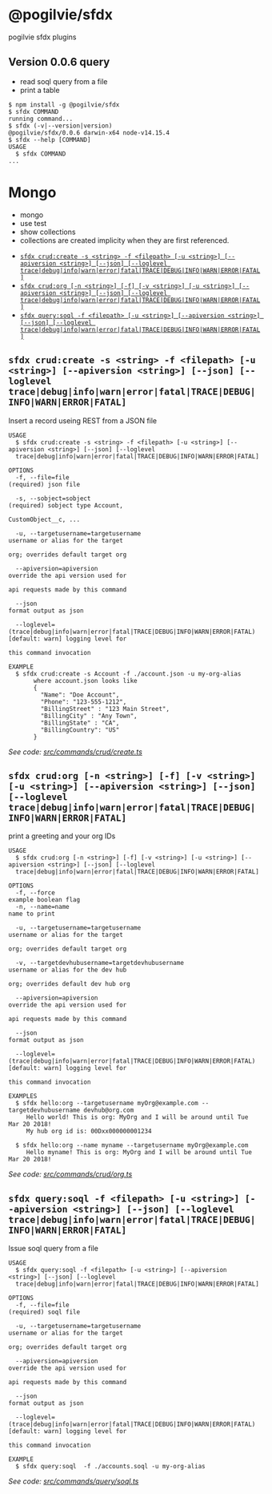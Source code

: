 @pogilvie/sfdx
==============

pogilvie sfdx plugins

## Version 0.0.6 query
- read soql query from a file 
- print a table

<!-- toc -->

<!-- tocstop -->
<!-- install -->
<!-- usage -->
```sh-session
$ npm install -g @pogilvie/sfdx
$ sfdx COMMAND
running command...
$ sfdx (-v|--version|version)
@pogilvie/sfdx/0.0.6 darwin-x64 node-v14.15.4
$ sfdx --help [COMMAND]
USAGE
  $ sfdx COMMAND
...
```


# Mongo
- mongo
- use test
- show collections
- collections are created implicity when they are first referenced.
<!-- usagestop -->
<!-- commands -->
* [`sfdx crud:create -s <string> -f <filepath> [-u <string>] [--apiversion <string>] [--json] [--loglevel trace|debug|info|warn|error|fatal|TRACE|DEBUG|INFO|WARN|ERROR|FATAL]`](#sfdx-crudcreate--s-string--f-filepath--u-string---apiversion-string---json---loglevel-tracedebuginfowarnerrorfataltracedebuginfowarnerrorfatal)
* [`sfdx crud:org [-n <string>] [-f] [-v <string>] [-u <string>] [--apiversion <string>] [--json] [--loglevel trace|debug|info|warn|error|fatal|TRACE|DEBUG|INFO|WARN|ERROR|FATAL]`](#sfdx-crudorg--n-string--f--v-string--u-string---apiversion-string---json---loglevel-tracedebuginfowarnerrorfataltracedebuginfowarnerrorfatal)
* [`sfdx query:soql -f <filepath> [-u <string>] [--apiversion <string>] [--json] [--loglevel trace|debug|info|warn|error|fatal|TRACE|DEBUG|INFO|WARN|ERROR|FATAL]`](#sfdx-querysoql--f-filepath--u-string---apiversion-string---json---loglevel-tracedebuginfowarnerrorfataltracedebuginfowarnerrorfatal)

## `sfdx crud:create -s <string> -f <filepath> [-u <string>] [--apiversion <string>] [--json] [--loglevel trace|debug|info|warn|error|fatal|TRACE|DEBUG|INFO|WARN|ERROR|FATAL]`

Insert a record useing REST from a JSON file

```
USAGE
  $ sfdx crud:create -s <string> -f <filepath> [-u <string>] [--apiversion <string>] [--json] [--loglevel 
  trace|debug|info|warn|error|fatal|TRACE|DEBUG|INFO|WARN|ERROR|FATAL]

OPTIONS
  -f, --file=file                                                                   (required) json file

  -s, --sobject=sobject                                                             (required) sobject type Account,
                                                                                    CustomObject__c, ...

  -u, --targetusername=targetusername                                               username or alias for the target
                                                                                    org; overrides default target org

  --apiversion=apiversion                                                           override the api version used for
                                                                                    api requests made by this command

  --json                                                                            format output as json

  --loglevel=(trace|debug|info|warn|error|fatal|TRACE|DEBUG|INFO|WARN|ERROR|FATAL)  [default: warn] logging level for
                                                                                    this command invocation

EXAMPLE
  $ sfdx crud:create -s Account -f ./account.json -u my-org-alias
       where account.json looks like
       { 
         "Name": "Doe Account",
         "Phone": "123-555-1212",
         "BillingStreet" : "123 Main Street",
         "BillingCity" : "Any Town",
         "BillingState" : "CA",  
         "BillingCountry": "US"
       }
```

_See code: [src/commands/crud/create.ts](https://github.com/pogilvie/sfdx/blob/v0.0.6/src/commands/crud/create.ts)_

## `sfdx crud:org [-n <string>] [-f] [-v <string>] [-u <string>] [--apiversion <string>] [--json] [--loglevel trace|debug|info|warn|error|fatal|TRACE|DEBUG|INFO|WARN|ERROR|FATAL]`

print a greeting and your org IDs

```
USAGE
  $ sfdx crud:org [-n <string>] [-f] [-v <string>] [-u <string>] [--apiversion <string>] [--json] [--loglevel 
  trace|debug|info|warn|error|fatal|TRACE|DEBUG|INFO|WARN|ERROR|FATAL]

OPTIONS
  -f, --force                                                                       example boolean flag
  -n, --name=name                                                                   name to print

  -u, --targetusername=targetusername                                               username or alias for the target
                                                                                    org; overrides default target org

  -v, --targetdevhubusername=targetdevhubusername                                   username or alias for the dev hub
                                                                                    org; overrides default dev hub org

  --apiversion=apiversion                                                           override the api version used for
                                                                                    api requests made by this command

  --json                                                                            format output as json

  --loglevel=(trace|debug|info|warn|error|fatal|TRACE|DEBUG|INFO|WARN|ERROR|FATAL)  [default: warn] logging level for
                                                                                    this command invocation

EXAMPLES
  $ sfdx hello:org --targetusername myOrg@example.com --targetdevhubusername devhub@org.com
     Hello world! This is org: MyOrg and I will be around until Tue Mar 20 2018!
     My hub org id is: 00Dxx000000001234
  
  $ sfdx hello:org --name myname --targetusername myOrg@example.com
     Hello myname! This is org: MyOrg and I will be around until Tue Mar 20 2018!
```

_See code: [src/commands/crud/org.ts](https://github.com/pogilvie/sfdx/blob/v0.0.6/src/commands/crud/org.ts)_

## `sfdx query:soql -f <filepath> [-u <string>] [--apiversion <string>] [--json] [--loglevel trace|debug|info|warn|error|fatal|TRACE|DEBUG|INFO|WARN|ERROR|FATAL]`

Issue soql query from a file

```
USAGE
  $ sfdx query:soql -f <filepath> [-u <string>] [--apiversion <string>] [--json] [--loglevel 
  trace|debug|info|warn|error|fatal|TRACE|DEBUG|INFO|WARN|ERROR|FATAL]

OPTIONS
  -f, --file=file                                                                   (required) soql file

  -u, --targetusername=targetusername                                               username or alias for the target
                                                                                    org; overrides default target org

  --apiversion=apiversion                                                           override the api version used for
                                                                                    api requests made by this command

  --json                                                                            format output as json

  --loglevel=(trace|debug|info|warn|error|fatal|TRACE|DEBUG|INFO|WARN|ERROR|FATAL)  [default: warn] logging level for
                                                                                    this command invocation

EXAMPLE
  $ sfdx query:soql  -f ./accounts.soql -u my-org-alias
```

_See code: [src/commands/query/soql.ts](https://github.com/pogilvie/sfdx/blob/v0.0.6/src/commands/query/soql.ts)_
<!-- commandsstop -->

